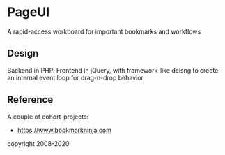 # PageUI

A rapid-access workboard for important bookmarks and workflows

## Design

Backend in PHP.  Frontend in jQuery, with framework-like deisng to create an internal event loop for drag-n-drop behavior

## Reference

A couple of cohort-projects:

* https://www.bookmarkninja.com

copyright 2008-2020
